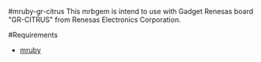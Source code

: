 #mruby-gr-citrus
This mrbgem is intend to use with Gadget Renesas board "GR-CITRUS" from Renesas Electronics Corporation.

#Requirements
- [mruby](https://github.com/mruby/mruby)
